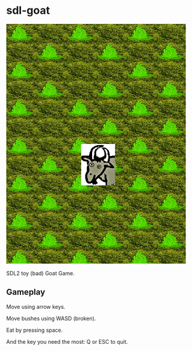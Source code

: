 # sdl-goat

![Screenshot](https://github.com/Terracotta-Lite/sdl-goat/blob/c6c023e604e88b744abe05984db038fcbf38b54e/img/screenshot.png)

SDL2 toy (bad) Goat Game.

## Gameplay

Move using arrow keys.

Move bushes using WASD (broken).

Eat by pressing space.

And the key you need the most: Q or ESC to quit.